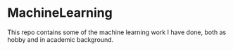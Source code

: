 # MachineLearning

This repo contains some of the machine learning work I have done, both as hobby and in academic background.

